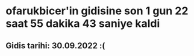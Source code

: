 # ofarukbicer'in gidisine son 1 gun 22 saat 55 dakika 43 saniye kaldi

## Gidis tarihi: 30.09.2022 :(